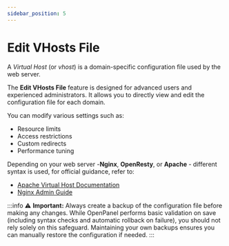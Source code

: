 ```yaml
---
sidebar_position: 5
---
```


# Edit VHosts File

A *Virtual Host* (or *vhost*) is a domain-specific configuration file used by the web server.

The **Edit VHosts File** feature is designed for advanced users and experienced administrators. It allows you to directly view and edit the configuration file for each domain.

You can modify various settings such as:

- Resource limits
- Access restrictions
- Custom redirects
- Performance tuning

Depending on your web server -**Nginx**, **OpenResty**, or **Apache** - different syntax is used, for official guidance, refer to:

- [Apache Virtual Host Documentation](https://httpd.apache.org/docs/current/vhosts/)
- [Nginx Admin Guide](https://docs.nginx.com/nginx/admin-guide/web-server/)


:::info
⚠️ **Important:** Always create a backup of the configuration file before making any changes.
While OpenPanel performs basic validation on save (including syntax checks and automatic rollback on failure), you should not rely solely on this safeguard. Maintaining your own backups ensures you can manually restore the configuration if needed.
:::

